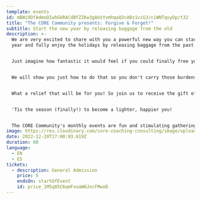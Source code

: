 ```yaml
---
template: events
id: mBWi9DfAdmoDIwhGkRACdBfZZKw3gAUsYvmhqaQ3cA8z1viG3/ciWNTqvyOp/t32
title: "The CORE Community presents: Forgive & Forget!"
subtitle: Start the new year by releasing baggage from the old
description: >-
  We are very excited to share with you a powerful new way you can start the new
  year and fully enjoy the holidays by releasing baggage from the past. 


  J﻿ust imagine how fantastic it would feel if you could finally free yourself from every unpleasant person and experience who has taken up space in your mind or heart.


  We will show you just how to do that so you don't carry those burdens into 2023. 


  W﻿hat a relief that will be for you! So join us to receive the gift of a powerful new tool that will keep on giving you joy in the years ahead.


  '﻿Tis the season (finally!) to b﻿ecome a lighter, happier you!


  T﻿he CORE Community's monthly events are fun and stimulating gatherings of like-minded people from around the world  -- our friends, colleagues, and neighbors who are learning, mastering and sharing the Superpower of Balance with their friends, colleagues, and neighbors. WELCOME!
image: https://res.cloudinary.com/core-coaching-consulting/image/upload/v1668858959/CORE_Community_Logo_V1_g766j3.png
date: 2022-12-20T17:00:03.619Z
duration: 60
language:
  - EN
  - ES
tickets:
  - description: General Admission
    price: 5
    endsOn: startOfEvent
    id: price_1M5q85C6qmFvoaW6JxcFMwoD
---
```

